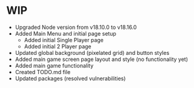 # WIP

- Upgraded Node version from v18.10.0 to v18.16.0
- Added Main Menu and initial page setup
  - Added initial Single Player page
  - Added initial 2 Player page
- Updated global background (pixelated grid) and button styles
- Added main game screen page layout and style (no functionality yet)
- Added main game functionality
- Created TODO.md file
- Updated packages (resolved vulnerabilities)
